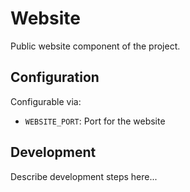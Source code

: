 # Website

Public website component of the project.

## Configuration
Configurable via:
- `WEBSITE_PORT`: Port for the website

## Development
Describe development steps here...